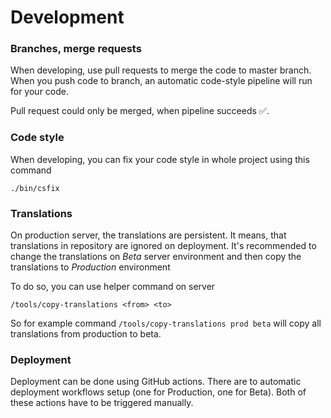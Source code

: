 # Development

### Branches, merge requests
When developing, use pull requests to merge the code to master branch. 
When you push code to branch, an automatic code-style pipeline will run for your code. 

Pull request could only be merged, when pipeline succeeds ✅.

### Code style
When developing, you can fix your code style in whole project using this command

    ./bin/csfix

### Translations
On production server, the translations are persistent. It means, that translations in repository are ignored on deployment. 
It's recommended to change the translations on _Beta_ server environment and then copy the translations to _Production_ environment


To do so, you can use helper command on server

    /tools/copy-translations <from> <to>

So for example command `/tools/copy-translations prod beta` will copy all translations from production to beta.

### Deployment
Deployment can be done using GitHub actions. There are to automatic deployment workflows setup (one for Production, one for Beta).
Both of these actions have to be triggered manually.
